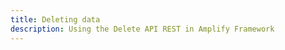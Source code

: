 ```yaml
---
title: Deleting data
description: Using the Delete API REST in Amplify Framework
---
```


<inline-fragment platform="js" src="~/lib/restapi/fragments/js/delete.md"></inline-fragment>
<inline-fragment platform="ios" src="~/lib/restapi/fragments/ios/delete.md"></inline-fragment>
<inline-fragment platform="android" src="~/lib/restapi/fragments/android/delete.md"></inline-fragment>
<inline-fragment platform="flutter" src="~/lib/restapi/fragments/flutter/delete.md"></inline-fragment>